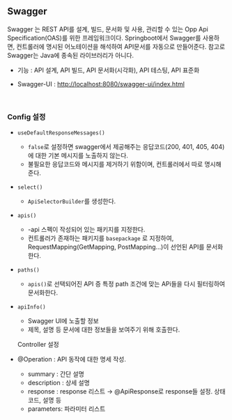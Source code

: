 ## Swagger

Swagger 는 REST API를 설계, 빌드, 문서화 및 사용, 관리할 수 있는 Opp Api Specification(OAS)를 위한 프레임워크이다. Springboot에서 Swagger를 사용하면, 컨트롤러에 명시된 어노테이션을 해석하여 API문서를 자동으로 만들어준다. 참고로 Swagger는 Java에 종속된 라이브러리가 아니다.

- 기능 : API 설계, API 빌드, API 문서화(시각화), API 테스팅, API 표준화

- Swagger-UI : [http://localhost:8080/swagger-ui/index.html](http://localhost:8080/swagger-ui/index.html)



<br>

### Config 설정

- `useDefaultResponseMessages()`
    - `false`로 설정하면 swagger에서 제공해주는 응답코드(200, 401, 405, 404) 에 대한 기본 메시지를 노출하지 않는다.
    - 불필요한 응답코드와 메시지를 제거하기 위함이며, 컨트롤러에서 따로 명시해준다.
- `select()`
    - `ApiSelectorBuilder`를 생성한다.
- `apis()`
    - -api 스펙이 작성되어 있는 패키지를 지정한다.
    - 컨트롤러가 존재하는 패키지를 `basepackage` 로 지정하여, RequestMapping(GetMapping, PostMapping…)이 선언된 API를 문서화 한다.
- `paths()`
    - `apis()`로 선택되어진 API 증 특정 path 조건에 맞는 APi들을 다시 필터링하여 문서화한다.
- `apiInfo()`
    - Swagger UI에 노출할 정보
    - 제목, 설명 등 문서에 대한 정보들을 보여주기 위해 호출한다.
    
    Controller 설정
    
- @Operation : API 동작에 대한 명세 작성.
    - summary : 간단 설명
    - description : 상세 설명
    - response : response 리스트 → @ApiResponse로 response들 설정. 상태코드, 설명 등
    - parameters: 파라미터 리스트
